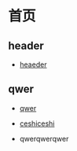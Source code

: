 # 首页

## header
* [heaeder](header/header.md)

## qwer
* [qwer](header/header.md)

* [ceshiceshi](ce-shi-wen-dang/ceshi.md)
- qwerqwerqwer
